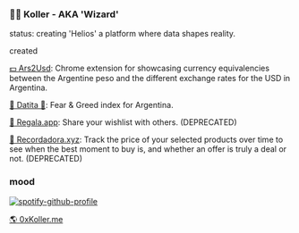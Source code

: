 ### 🧙‍♂️ Koller - AKA 'Wizard'

status: creating 'Helios' a platform where data shapes reality.

created 

[💵 Ars2Usd](https://chromewebstore.google.com/detail/ars2usd/ejhhkpcflhmmlpjnhockoblhijklhokp?hl=es-419): Chrome extension for showcasing currency equivalencies between the Argentine peso and the different exchange rates for the USD in Argentina.

[🐂 Datita 🐻](https://datita.0xkoller.me/): Fear & Greed index for Argentina.

[🎁 Regala.app](https://regala.app/): Share your wishlist with others. (DEPRECATED)

[🔮 Recordadora.xyz](https://recordadora.xyz/): Track the price of your selected products over time to see when the best moment to buy is, and whether an offer is truly a deal or not. (DEPRECATED)

### mood
[![spotify-github-profile](https://spotify-github-profile.kittinanx.com/api/view?uid=kollernqn&cover_image=true&theme=natemoo-re&show_offline=false&background_color=000000&interchange=true&bar_color=ef6d00&bar_color_cover=true)](https://github.com/kittinan/spotify-github-profile)

[🌎 0xKoller.me](https://www.0xkoller.me/)
